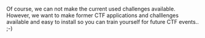 Of course, we can not make the current used challenges available. However, we want to make former CTF applications and challlenges available and easy to install so you can train yourself for future CTF events.. ;-)